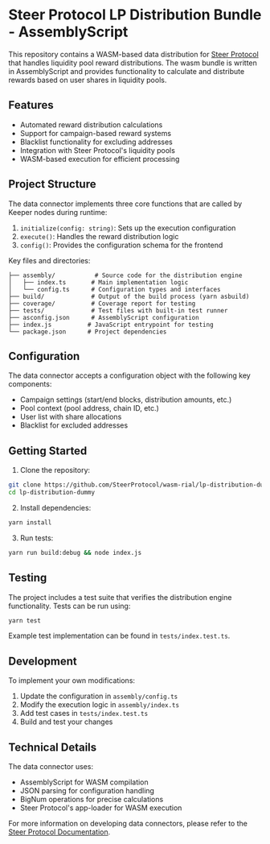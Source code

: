 # Steer Protocol LP Distribution Bundle - AssemblyScript

This repository contains a WASM-based data distribution for [Steer Protocol](https://steer.finance) that handles liquidity pool reward distributions. The wasm bundle is written in AssemblyScript and provides functionality to calculate and distribute rewards based on user shares in liquidity pools.

## Features

- Automated reward distribution calculations
- Support for campaign-based reward systems
- Blacklist functionality for excluding addresses
- Integration with Steer Protocol's liquidity pools
- WASM-based execution for efficient processing

## Project Structure

The data connector implements three core functions that are called by Keeper nodes during runtime:

1. `initialize(config: string)`: Sets up the execution configuration
2. `execute()`: Handles the reward distribution logic
3. `config()`: Provides the configuration schema for the frontend

Key files and directories:

```
├── assembly/           # Source code for the distribution engine
│   ├── index.ts       # Main implementation logic
│   └── config.ts      # Configuration types and interfaces
├── build/             # Output of the build process (yarn asbuild)
├── coverage/          # Coverage report for testing
├── tests/             # Test files with built-in test runner
├── asconfig.json      # AssemblyScript configuration
├── index.js          # JavaScript entrypoint for testing
└── package.json      # Project dependencies
```

## Configuration

The data connector accepts a configuration object with the following key components:

- Campaign settings (start/end blocks, distribution amounts, etc.)
- Pool context (pool address, chain ID, etc.)
- User list with share allocations
- Blacklist for excluded addresses

## Getting Started

1. Clone the repository:
```bash
git clone https://github.com/SteerProtocol/wasm-rial/lp-distribution-dummy
cd lp-distribution-dummy
```

2. Install dependencies:
```bash
yarn install
```

3. Run tests:
```bash
yarn run build:debug && node index.js
```

## Testing

The project includes a test suite that verifies the distribution engine functionality. Tests can be run using:

```bash
yarn test
```

Example test implementation can be found in `tests/index.test.ts`.

## Development

To implement your own modifications:

1. Update the configuration in `assembly/config.ts`
2. Modify the execution logic in `assembly/index.ts`
3. Add test cases in `tests/index.test.ts`
4. Build and test your changes

## Technical Details

The data connector uses:
- AssemblyScript for WASM compilation
- JSON parsing for configuration handling
- BigNum operations for precise calculations
- Steer Protocol's app-loader for WASM execution

For more information on developing data connectors, please refer to the [Steer Protocol Documentation](https://docs.steer.finance/data-connectors/writing-a-data-connector).
